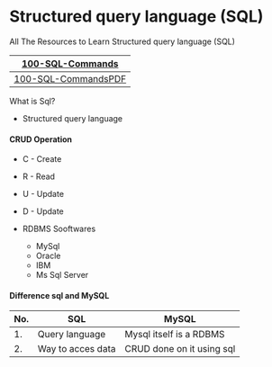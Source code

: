 # Structured query language (SQL)
All The Resources to Learn Structured query language (SQL)


|[100-SQL-Commands](/100SQL_Commands.md)|
|---|
|[100-SQL-CommandsPDF](./src/100SQL_Commands.pdf)|

What is Sql?
- Structured query language

#### CRUD Operation
- C - Create
- R - Read
- U - Update
- D - Update

- RDBMS Sooftwares
    - MySql
    - Oracle
    - IBM
    - Ms Sql Server


#### Difference sql and MySQL

|No.|SQL|MySQL|
|---|---|---|
|1. |Query language|Mysql itself is a RDBMS|
|2. |Way to acces data|CRUD done on it using sql|